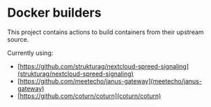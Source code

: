 # Docker builders

This project contains actions to build containers from their upstream source.

Currently using:
- [https://github.com/strukturag/nextcloud-spreed-signaling](strukturag/nextcloud-spreed-signaling)
- [https://github.com/meetecho/janus-gateway](meetecho/janus-gateway)
- [https://github.com/coturn/coturn](coturn/coturn)
